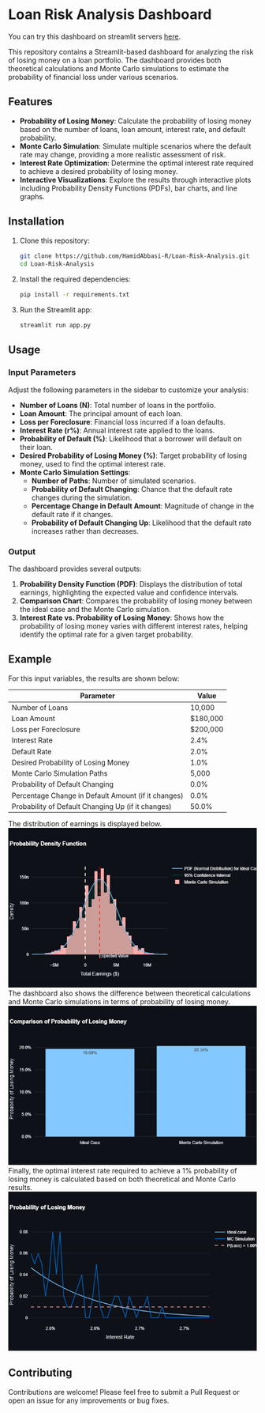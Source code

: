 # Loan Risk Analysis Dashboard
You can try this dashboard on streamlit servers [here](https://hamidabbasi-r-loan-risk-analysis-loan-risk-analysis-lpnkxy.streamlit.app/).

This repository contains a Streamlit-based dashboard for analyzing the risk of losing money on a loan portfolio. The dashboard provides both theoretical calculations and Monte Carlo simulations to estimate the probability of financial loss under various scenarios.

## Features

- **Probability of Losing Money**: Calculate the probability of losing money based on the number of loans, loan amount, interest rate, and default probability.
- **Monte Carlo Simulation**: Simulate multiple scenarios where the default rate may change, providing a more realistic assessment of risk.
- **Interest Rate Optimization**: Determine the optimal interest rate required to achieve a desired probability of losing money.
- **Interactive Visualizations**: Explore the results through interactive plots including Probability Density Functions (PDFs), bar charts, and line graphs.

## Installation

1. Clone this repository:
   ```bash
   git clone https://github.com/HamidAbbasi-R/Loan-Risk-Analysis.git
   cd Loan-Risk-Analysis
   ```

2. Install the required dependencies:
   ```bash
   pip install -r requirements.txt
   ```

3. Run the Streamlit app:
   ```bash
   streamlit run app.py
   ```

## Usage

### Input Parameters

Adjust the following parameters in the sidebar to customize your analysis:

- **Number of Loans (N)**: Total number of loans in the portfolio.
- **Loan Amount**: The principal amount of each loan.
- **Loss per Foreclosure**: Financial loss incurred if a loan defaults.
- **Interest Rate (r%)**: Annual interest rate applied to the loans.
- **Probability of Default (%)**: Likelihood that a borrower will default on their loan.
- **Desired Probability of Losing Money (%)**: Target probability of losing money, used to find the optimal interest rate.
- **Monte Carlo Simulation Settings**:
  - **Number of Paths**: Number of simulated scenarios.
  - **Probability of Default Changing**: Chance that the default rate changes during the simulation.
  - **Percentage Change in Default Amount**: Magnitude of change in the default rate if it changes.
  - **Probability of Default Changing Up**: Likelihood that the default rate increases rather than decreases.

### Output

The dashboard provides several outputs:

1. **Probability Density Function (PDF)**: Displays the distribution of total earnings, highlighting the expected value and confidence intervals.
2. **Comparison Chart**: Compares the probability of losing money between the ideal case and the Monte Carlo simulation.
3. **Interest Rate vs. Probability of Losing Money**: Shows how the probability of losing money varies with different interest rates, helping identify the optimal rate for a given target probability.

## Example
For this input variables, the results are shown below:

| Parameter  | Value |
| ------------- | ------------- |
| Number of Loans  | 10,000 |
| Loan Amount   | $180,000  |
| Loss per Foreclosure | $200,000  |
| Interest Rate | 2.4% |
| Default Rate | 2.0% |
| Desired Probability of Losing Money | 1.0% |
| Monte Carlo Simulation Paths | 5,000 |
| Probability of Default Changing | 0.0% |
| Percentage Change in Default Amount (if it changes)| 0.0% |
| Probability of Default Changing Up (if it changes) | 50.0% |


The distribution of earnings is displayed below.
![image](imgs/earnings.png)
The dashboard also shows the difference between theoretical calculations and Monte Carlo simulations in terms of probability of losing money.
![image](imgs/prob_of_losing.png)
Finally, the optimal interest rate required to achieve a 1% probability of losing money is calculated based on both theoretical and Monte Carlo results.
![image](imgs/optimal_interest.png)


## Contributing

Contributions are welcome! Please feel free to submit a Pull Request or open an issue for any improvements or bug fixes.